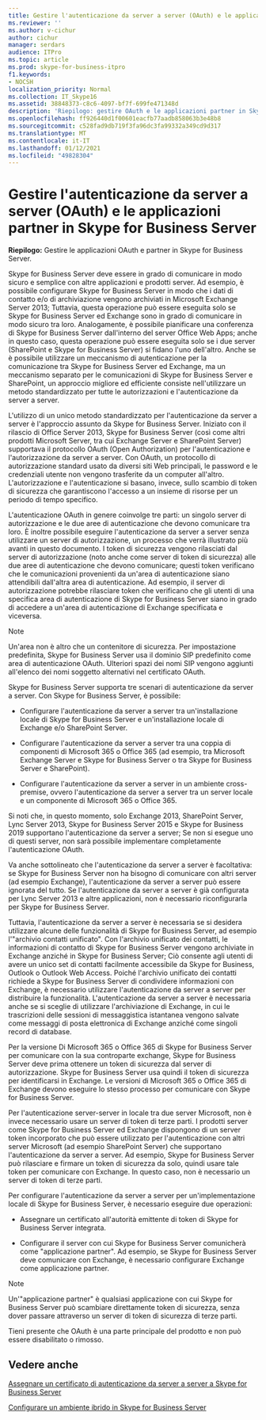 ```yaml
---
title: Gestire l'autenticazione da server a server (OAuth) e le applicazioni partner in Skype for Business Server
ms.reviewer: ''
ms.author: v-cichur
author: cichur
manager: serdars
audience: ITPro
ms.topic: article
ms.prod: skype-for-business-itpro
f1.keywords:
- NOCSH
localization_priority: Normal
ms.collection: IT_Skype16
ms.assetid: 38848373-c8c6-4097-bf7f-699fe471348d
description: 'Riepilogo: gestire OAuth e le applicazioni partner in Skype for Business Server.'
ms.openlocfilehash: ff926440d1f00601eacfb77aadb858063b3e48b8
ms.sourcegitcommit: c528fad9db719f3fa96dc3fa99332a349cd9d317
ms.translationtype: MT
ms.contentlocale: it-IT
ms.lasthandoff: 01/12/2021
ms.locfileid: "49828304"
---
```

# <a name="manage-server-to-server-authentication-oauth-and-partner-applications-in-skype-for-business-server"></a>Gestire l'autenticazione da server a server (OAuth) e le applicazioni partner in Skype for Business Server
 
**Riepilogo:** Gestire le applicazioni OAuth e partner in Skype for Business Server.
  
Skype for Business Server deve essere in grado di comunicare in modo sicuro e semplice con altre applicazioni e prodotti server. Ad esempio, è possibile configurare Skype for Business Server in modo che i dati di contatto e/o di archiviazione vengono archiviati in Microsoft Exchange Server 2013; Tuttavia, questa operazione può essere eseguita solo se Skype for Business Server ed Exchange sono in grado di comunicare in modo sicuro tra loro. Analogamente, è possibile pianificare una conferenza di Skype for Business Server dall'interno del server Office Web Apps; anche in questo caso, questa operazione può essere eseguita solo se i due server (SharePoint e Skype for Business Server) si fidano l'uno dell'altro. Anche se è possibile utilizzare un meccanismo di autenticazione per la comunicazione tra Skype for Business Server ed Exchange, ma un meccanismo separato per le comunicazioni di Skype for Business Server e SharePoint, un approccio migliore ed efficiente consiste nell'utilizzare un metodo standardizzato per tutte le autorizzazioni e l'autenticazione da server a server.
  
L'utilizzo di un unico metodo standardizzato per l'autenticazione da server a server è l'approccio assunto da Skype for Business Server. Iniziato con il rilascio di Office Server 2013, Skype for Business Server (così come altri prodotti Microsoft Server, tra cui Exchange Server e SharePoint Server) supportava il protocollo OAuth (Open Authorization) per l'autenticazione e l'autorizzazione da server a server. Con OAuth, un protocollo di autorizzazione standard usato da diversi siti Web principali, le password e le credenziali utente non vengono trasferite da un computer all'altro. L'autorizzazione e l'autenticazione si basano, invece, sullo scambio di token di sicurezza che garantiscono l'accesso a un insieme di risorse per un periodo di tempo specifico.
  
L'autenticazione OAuth in genere coinvolge tre parti: un singolo server di autorizzazione e le due aree di autenticazione che devono comunicare tra loro. È inoltre possibile eseguire l'autenticazione da server a server senza utilizzare un server di autorizzazione, un processo che verrà illustrato più avanti in questo documento. I token di sicurezza vengono rilasciati dal server di autorizzazione (noto anche come server di token di sicurezza) alle due aree di autenticazione che devono comunicare; questi token verificano che le comunicazioni provenienti da un'area di autenticazione siano attendibili dall'altra area di autenticazione. Ad esempio, il server di autorizzazione potrebbe rilasciare token che verificano che gli utenti di una specifica area di autenticazione di Skype for Business Server siano in grado di accedere a un'area di autenticazione di Exchange specificata e viceversa.
  
> [!NOTE]
> Un'area non è altro che un contenitore di sicurezza. Per impostazione predefinita, Skype for Business Server usa il dominio SIP predefinito come area di autenticazione OAuth. Ulteriori spazi dei nomi SIP vengono aggiunti all'elenco dei nomi soggetto alternativi nel certificato OAuth. 
  
Skype for Business Server supporta tre scenari di autenticazione da server a server. Con Skype for Business Server, è possibile:
  
- Configurare l'autenticazione da server a server tra un'installazione locale di Skype for Business Server e un'installazione locale di Exchange e/o SharePoint Server.
    
- Configurare l'autenticazione da server a server tra una coppia di componenti di Microsoft 365 o Office 365 (ad esempio, tra Microsoft Exchange Server e Skype for Business Server o tra Skype for Business Server e SharePoint).
    
- Configurare l'autenticazione da server a server in un ambiente cross-premise, ovvero l'autenticazione da server a server tra un server locale e un componente di Microsoft 365 o Office 365.
    
Si noti che, in questo momento, solo Exchange 2013, SharePoint Server, Lync Server 2013, Skype for Business Server 2015 e Skype for Business 2019 supportano l'autenticazione da server a server; Se non si esegue uno di questi server, non sarà possibile implementare completamente l'autenticazione OAuth.
  
Va anche sottolineato che l'autenticazione da server a server è facoltativa: se Skype for Business Server non ha bisogno di comunicare con altri server (ad esempio Exchange), l'autenticazione da server a server può essere ignorata del tutto. Se l'autenticazione da server a server è già configurata per Lync Server 2013 e altre applicazioni, non è necessario riconfigurarla per Skype for Business Server. 
  
Tuttavia, l'autenticazione da server a server è necessaria se si desidera utilizzare alcune delle funzionalità di Skype for Business Server, ad esempio l'"archivio contatti unificato". Con l'archivio unificato dei contatti, le informazioni di contatto di Skype for Business Server vengono archiviate in Exchange anziché in Skype for Business Server; Ciò consente agli utenti di avere un unico set di contatti facilmente accessibile da Skype for Business, Outlook o Outlook Web Access. Poiché l'archivio unificato dei contatti richiede a Skype for Business Server di condividere informazioni con Exchange, è necessario utilizzare l'autenticazione da server a server per distribuire la funzionalità. L'autenticazione da server a server è necessaria anche se si sceglie di utilizzare l'archiviazione di Exchange, in cui le trascrizioni delle sessioni di messaggistica istantanea vengono salvate come messaggi di posta elettronica di Exchange anziché come singoli record di database.
  
Per la versione Di Microsoft 365 o Office 365 di Skype for Business Server per comunicare con la sua controparte exchange, Skype for Business Server deve prima ottenere un token di sicurezza dal server di autorizzazione. Skype for Business Server usa quindi il token di sicurezza per identificarsi in Exchange. Le versioni di Microsoft 365 o Office 365 di Exchange devono eseguire lo stesso processo per comunicare con Skype for Business Server.
  
Per l'autenticazione server-server in locale tra due server Microsoft, non è invece necessario usare un server di token di terze parti. I prodotti server come Skype for Business Server ed Exchange dispongono di un server token incorporato che può essere utilizzato per l'autenticazione con altri server Microsoft (ad esempio SharePoint Server) che supportano l'autenticazione da server a server. Ad esempio, Skype for Business Server può rilasciare e firmare un token di sicurezza da solo, quindi usare tale token per comunicare con Exchange. In questo caso, non è necessario un server di token di terze parti.
  
Per configurare l'autenticazione da server a server per un'implementazione locale di Skype for Business Server, è necessario eseguire due operazioni:
  
- Assegnare un certificato all'autorità emittente di token di Skype for Business Server integrata.
    
- Configurare il server con cui Skype for Business Server comunicherà come "applicazione partner". Ad esempio, se Skype for Business Server deve comunicare con Exchange, è necessario configurare Exchange come applicazione partner.
    
> [!NOTE]
> Un'"applicazione partner" è qualsiasi applicazione con cui Skype for Business Server può scambiare direttamente token di sicurezza, senza dover passare attraverso un server di token di sicurezza di terze parti. 
  
Tieni presente che OAuth è una parte principale del prodotto e non può essere disabilitato o rimosso.
  
## <a name="see-also"></a>Vedere anche

[Assegnare un certificato di autenticazione da server a server a Skype for Business Server](assign-a-server-to-server-certificate.md)
  
[Configurare un ambiente ibrido in Skype for Business Server](configure-a-hybrid-environment.md)
